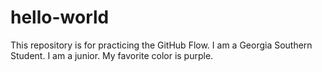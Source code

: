 # hello-world
This repository is for practicing the GitHub Flow. 
I am a Georgia Southern Student.
I am a junior.
My favorite color is purple.
